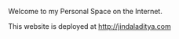 
Welcome to my Personal Space on the Internet.

This website is deployed at http://jindaladitya.com
